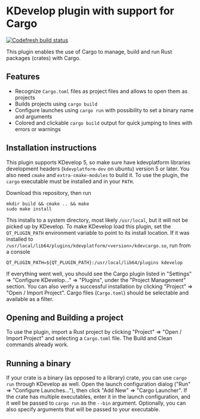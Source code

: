 # KDevelop plugin with support for Cargo

[![Codefresh build status]( https://g.codefresh.io/api/badges/build?repoOwner=Noughmad&repoName=kdevcargo&branch=master&pipelineName=kdevcargo&accountName=Noughmad&type=cf-1)]( https://g.codefresh.io/repositories/Noughmad/kdevcargo/builds?filter=trigger:build;branch:master;service:591d7e9809f4a600015ecd49~kdevcargo)

This plugin enables the use of Cargo to manage, build and run Rust packages (crates) with Cargo.

## Features

- Recognize `Cargo.toml` files as project files and allows to open them as projects
- Builds projects using `cargo build`
- Configure launches using `cargo run` with possibility to set a binary name and arguments
- Colored and clickable `cargo build` output for quick jumping to lines with errors or warnings

## Installation instructions

This plugin supports KDevelop 5, so make sure have kdevplatform libraries development headers (`kdevplatform-dev` on ubuntu) version 5 or later.
You also need `cmake` and `extra-cmake-modules` to build it.
To use the plugin, the `cargo` executable must be installed and in your `PATH`.

Download this repository, then run

    mkdir build && cmake .. && make
    sudo make install

This installs to a system directory, most likely `/usr/local`, but it will not be picked up by KDevelop.
To make KDevelop load this plugin, set the `QT_PLUGIN_PATH` environment variable to point to its install location.
If it was installed to `/usr/local/lib64/plugins/kdevplatform/<version>/kdevcargo.so`, run from a console

    QT_PLUGIN_PATH=${QT_PLUGIN_PATH}:/usr/local/lib64/plugins kdevelop

If everything went well, you should see the Cargo plugin listed in "Settings" => "Configure KDevelop..." => "Plugins", under the "Project Management" section.
You can also verify a successful installation by clicking "Project" => "Open / Import Project". Cargo files (`Cargo.toml`) should be selectable and available as a filter.

## Opening and Building a project

To use the plugin, import a Rust project by clicking "Project" => "Open / Import Project" and selecting a `Cargo.toml` file.
The Build and Clean commands already work.

## Running a binary

If your crate is a binary (as opposed to a library) crate, you can use `cargo run` through KDevelop as well.
Open the launch configuration dialog ("Run" => "Configure Launches..."), then click "Add New" => "Cargo Launcher".
If the crate has multiple executables, enter it in the launch configuration, and it well be passed to `cargo run` as the `--bin` argument.
Optionally, you can also specify arguments that will be passed to your executable.
